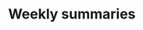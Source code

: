 ---
layout: collection
collection: thisWeek
title: Weekly summaries
entries_layout: # list (default), grid
show_excerpts: # true (default), false
sort_by: # date (default) title
sort_order: reverse
---